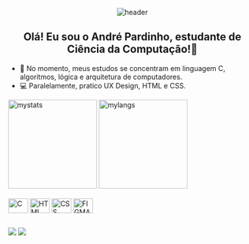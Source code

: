 <div align="center">
  
  ![header](https://capsule-render.vercel.app/api?type=waving&height=120&color=0:5097e9,100:1954b0)
  ## Olá! Eu sou o André Pardinho, estudante de Ciência da Computação!👋
</div>

- 📝 No momento, meus estudos se concentram em linguagem C, algoritmos, lógica e arquitetura de computadores.
- 💻 Paralelamente, pratico UX Design, HTML e CSS.

<div>
<picture>
  <source
    srcset="https://github-readme-stats1-andre-pardinhos-projects.vercel.app//api?username=andrepardinho&show_icons=true&theme=github_dark&include_all_commits=true"
    media="(prefers-color-scheme: dark)"
  />
  <source
    srcset="https://github-readme-stats1-andre-pardinhos-projects.vercel.app/api?username=andrepardinho&show_icons=true&theme=default&include_all_commits=true"
    media="(prefers-color-scheme: light), (prefers-color-scheme: no-preference)"
  />
  <img alt="mystats" height="180em" class="status-img" src="https://github-readme-stats1-andre-pardinhos-projects.vercel.app/api?username=andrepardinho&show_icons=true&theme=default&include_all_commits=true"/>
</picture>

<picture>
  <source
    srcset="https://github-readme-stats1-andre-pardinhos-projects.vercel.app/api/top-langs/?username=andrepardinho&layout=compact&show_icons=true&theme=github_dark&include_all_commits=true"
    media="(prefers-color-scheme: dark)"
  />
  <source
    srcset="https://github-readme-stats1-andre-pardinhos-projects.vercel.app/api/top-langs/?username=andrepardinho&layout=compact&show_icons=true&theme=default&include_all_commits=true"
    media="(prefers-color-scheme: light), (prefers-color-scheme: no-preference)"
  />
  <img alt="mylangs" height="180em" class="status-img" src="https://github-readme-stats1-andre-pardinhos-projects.vercel.app/api/top-langs/?username=andrepardinho&layout=compact&show_icons=true&theme=default&include_all_commits=true"/>
</picture>
</div>

<div style="display: inline_block"><br>
  <img align="center" alt="C" height="30" width="40" src="https://cdn.jsdelivr.net/gh/devicons/devicon@latest/icons/c/c-original.svg">
  <img align="center" alt="HTML" height="30" width="40" src="https://cdn.jsdelivr.net/gh/devicons/devicon@latest/icons/html5/html5-original.svg">
  <img align="center" alt="CSS" height="30" width="40" src="https://cdn.jsdelivr.net/gh/devicons/devicon@latest/icons/css3/css3-original.svg">
  <img align="center" alt="FIGMA" height="30" width="40" src="https://cdn.jsdelivr.net/gh/devicons/devicon@latest/icons/figma/figma-original.svg">
</div>

## 
<div> 
  <a href="https://www.linkedin.com/in/andré-pardinho-825400254" target="_blank">
    <img src="https://img.shields.io/badge/LinkedIn-0077B5?style=for-the-badge&logo=linkedin&logoColor=white" target="_blank"></a>
  <a href="https://replit.com/@andrepardinho" target="_blank">
    <img src="https://img.shields.io/badge/replit-667881?style=for-the-badge&logo=replit&logoColor=white" target="_blank"></a>
<div/>
